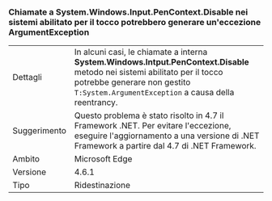 ### <a name="calls-to-systemwindowsinputpencontextdisable-on-touch-enabled-systems-may-throw-an-argumentexception"></a>Chiamate a System.Windows.Input.PenContext.Disable nei sistemi abilitato per il tocco potrebbero generare un'eccezione ArgumentException

|   |   |
|---|---|
|Dettagli|In alcuni casi, le chiamate a interna <strong>System.Windows.Intput.PenContext.Disable</strong> metodo nei sistemi abilitato per il tocco potrebbe generare non gestito <code>T:System.ArgumentException</code> a causa della reentrancy.|
|Suggerimento|Questo problema è stato risolto in 4.7 il Framework .NET. Per evitare l'eccezione, eseguire l'aggiornamento a una versione di .NET Framework a partire dal 4.7 di .NET Framework.|
|Ambito|Microsoft Edge|
|Versione|4.6.1|
|Tipo|Ridestinazione|

